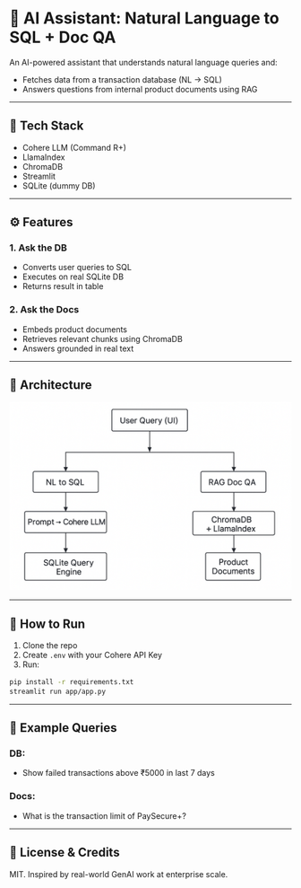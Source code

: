 # 🧠 AI Assistant: Natural Language to SQL + Doc QA

An AI-powered assistant that understands natural language queries and:
- Fetches data from a transaction database (NL → SQL)
- Answers questions from internal product documents using RAG

---

## 🔧 Tech Stack

- Cohere LLM (Command R+)
- LlamaIndex
- ChromaDB
- Streamlit
- SQLite (dummy DB)

---

## ⚙️ Features

### 1. Ask the DB
- Converts user queries to SQL
- Executes on real SQLite DB
- Returns result in table

### 2. Ask the Docs
- Embeds product documents
- Retrieves relevant chunks using ChromaDB
- Answers grounded in real text

---

## 🧱 Architecture

![architecture](screenshots/architecture.png)

---

## 📂 How to Run

1. Clone the repo
2. Create `.env` with your Cohere API Key
3. Run:
```bash
pip install -r requirements.txt
streamlit run app/app.py
```

---

## 🧪 Example Queries

### DB:
- Show failed transactions above ₹5000 in last 7 days

### Docs:
- What is the transaction limit of PaySecure+?

---

## 📌 License & Credits

MIT. Inspired by real-world GenAI work at enterprise scale.
